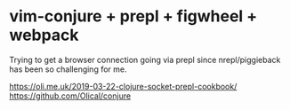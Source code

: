 # vim-conjure + prepl + figwheel + webpack

Trying to get a browser connection going via prepl since nrepl/piggieback has been so challenging for me.

https://oli.me.uk/2019-03-22-clojure-socket-prepl-cookbook/
https://github.com/Olical/conjure
